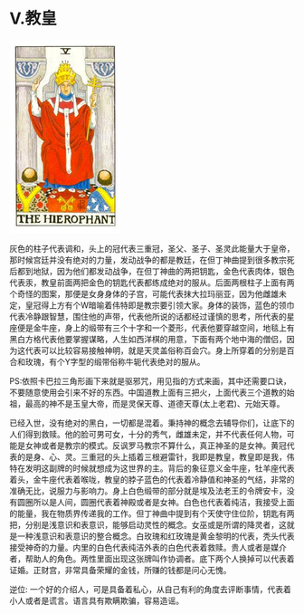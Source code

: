 # V.教皇
![5](images/5.jpg)

灰色的柱子代表调和，头上的冠代表三重冠，圣父、圣子、圣灵此能量大于皇帝，那时候宫廷并没有绝对的力量，发动战争的都是教廷，在但丁神曲提到很多教宗死后都到地狱，因为他们都发动战争，在但丁神曲的两把钥匙，金色代表肉体，银色代表汞，教皇前面两把金色的钥匙代表都练成绝对的服从。后面两根柱子上面有两个奇怪的图案，那便是女身身体的子宫，可能代表抹大拉玛丽亚，因为他雌雄未定，皇冠得上方有个W暗喻着伟特即是教宗要引领大家。身体的装饰，蓝色的领巾代表冷静跟智慧，围住他的声带，代表他所说的话都经过谨慎的思考，所代表的星座便是金牛座，身上的缎带有三个十字和一个菱形，代表他要穿越空间，地毯上有黑白方格代表他要掌握谋略，人生如西洋棋的用意，下面有两个地中海的僧侣，因为这代表可以比较容易接触神明，就是天灵盖俗称百会穴。身上所穿着的分别是百合和玫瑰，有个Y字型的缎带俗称牛轭代表绝对的服从。

PS:依照卡巴拉三角形画下来就是驱邪咒，用见指的方式来画，其中还需要口诀，不要随意使用会引来不好的东西。中国道教上面有三把火，上面代表三个道教的始祖，最高的神不是玉皇大帝，而是灵保天尊、道德天尊(太上老君)、元始天尊。

已经入世，没有绝对的黑白，一切都是混着。秉持神的概念去辅导你们，让底下的人们得到救赎。他的脸可男可女，十分的秀气，雌雄未定，并不代表任何人物，可能是女神或者是教宗的模式。反讽罗马教宗不算什么，真正神圣的是女神。黄冠代表的是身、心、灵。三重冠的头上插着三根避雷针，我即是教皇，教皇即是我，伟特在发明这副牌的时候就想成为这世界的主。背后的象征意义金牛座，牡羊座代表着头，金牛座代表着喉咙，教皇的脖子蓝色的代表着冷静值和神圣的气结，非常的准确无比，说服力与影响力。身上白色缎带的部分就是埃及法老王的令牌安卡，没有圆圈所以是人间，圆圈代表着神殿或者是女神。白色也代表着纯洁，我接受上面的能量，我在物质界传递我的工作。但丁神曲中提到有个天使守住位阶，钥匙有两把，分别是浅意识和表意识，能够启动灵性的概念。女巫或是所谓的降灵者，这就是一种浅意识和表意识的整合概念。白玫瑰和红玫瑰是黄金黎明的代表，秃头代表接受神奇的力量。内里的白色代表纯洁外表的白色代表着救赎。贵人或者是媒介者，帮助人的角色。两性里面出现这张牌叫作协调者。底下两个人换掉可以代表着证婚。正财宫，非常具备荣耀的金钱，所赚的钱都是问心无愧。

逆位: 一个好的介绍人，可是具备着私心，从自己有利的角度去评断事情，代表着小人或者是谎言。语言具有欺瞒欺骗，容易造谣。
